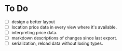 # To Do

- [ ] design a better layout
- [ ] location price data in every view where it's available.
- [ ] interpreting price data.
- [ ] markdown descriptions of changes since last export.
- [ ] serialization, reload data without losing types.
